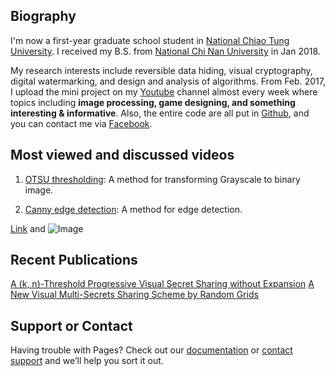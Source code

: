 ## Biography

I'm now a first-year graduate school student in [National Chiao Tung University](https://www.nctu.edu.tw/). I received my B.S. from [National Chi Nan University](https://www.ncnu.edu.tw/ncnuweb/) in Jan 2018. 

My research interests include reversible data hiding, visual cryptography, digital watermarking, and design and analysis of algorithms. From Feb. 2017, I upload the mini project on my [Youtube](https://www.youtube.com/channel/UCmVQun_KSwvPnRBDWSX8gRw/featured) channel almost every week where topics including **image processing, game designing, and something interesting & informative**. Also, the entire code are all put in [Github](https://github.com/hbyacademic), and you can contact me via [Facebook](https://www.facebook.com/HBY.academic).
 
## Most viewed and discussed videos
1. [OTSU thresholding](https://www.youtube.com/watch?v=Ofi1Fn18YLc): A method for transforming Grayscale to binary image.

2. [Canny edge detection](https://www.youtube.com/watch?v=Ofi1Fn18YLc): A method for edge detection.

[Link](url) and ![Image](src)

## Recent Publications
[A (k, n)-Threshold Progressive Visual Secret Sharing without Expansion](https://www.mdpi.com/2410-387X/2/4/28)
[A New Visual Multi-Secrets Sharing Scheme by Random Grids](https://www.mdpi.com/2410-387X/2/3/24)


## Support or Contact

Having trouble with Pages? Check out our [documentation](https://help.github.com/categories/github-pages-basics/) or [contact support](https://github.com/contact) and we’ll help you sort it out.
